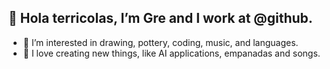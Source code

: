 
<!---
GreCodes/GreCodes is a ✨ special ✨ repository because its `README.md` (this file) appears on your GitHub profile.
You can click the Preview link to take a look at your changes.
--->

## 👋 Hola terricolas, I’m Gre and I work at @github. 

- 👀 I’m interested in drawing, pottery, coding, music, and languages.
- 🌱 I love creating new things, like AI applications, empanadas and songs.


